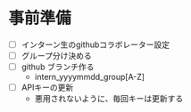 # 事前準備
* [ ] インターン生のgithubコラボレーター設定
* [ ] グループ分け決める
* [ ] github ブランチ作る
  * intern_yyyymmdd_group[A-Z]
* [ ] APIキーの更新
  * 悪用されないように、毎回キーは更新する
